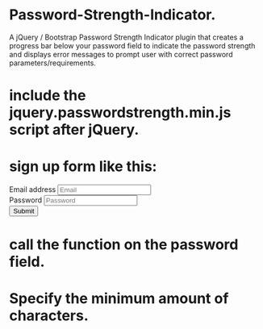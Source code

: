 # Password-Strength-Indicator.
A jQuery / Bootstrap Password Strength Indicator plugin that creates a progress bar below your password field to indicate the password strength and displays error messages to prompt user with correct password parameters/requirements.

# include the jquery.passwordstrength.min.js script after jQuery.
<script src="jquery.passwordstrength.min.js"></script>

# sign up form like this:
<form>
  <div class="form-group">
    <label for="exampleInputEmail1">Email address</label>
    <input type="email" class="form-control" id="exampleInputEmail1" placeholder="Email">
  </div>
  <div class="form-group">
    <label for="exampleInputPassword1">Password</label>
    <input type="password" class="form-control" id="exampleInputPassword1" placeholder="Password">
  </div>
  <button type="submit" class="btn btn-danger">Submit</button>
</form>

# call the function on the password field.
<script>
$('#exampleInputPassword1').passwordStrength();
</script>

# Specify the minimum amount of characters.

<script>
$('#exampleInputPassword1').passwordStrength({
  minimumChars: 8
});
</script>
